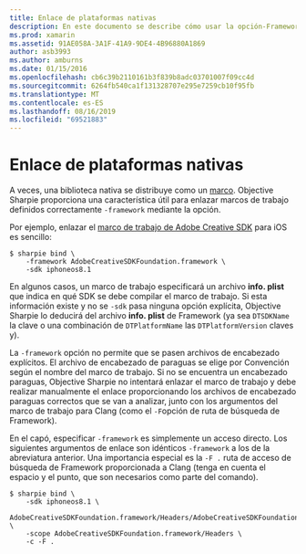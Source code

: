 ```yaml
---
title: Enlace de plataformas nativas
description: En este documento se describe cómo usar la opción-Framework de Objective Sharpie para crear un enlace a una biblioteca distribuida como un marco de trabajo.
ms.prod: xamarin
ms.assetid: 91AE058A-3A1F-41A9-9DE4-4B96880A1869
author: asb3993
ms.author: amburns
ms.date: 01/15/2016
ms.openlocfilehash: cb6c39b2110161b3f839b8adc03701007f09cc4d
ms.sourcegitcommit: 6264fb540ca1f131328707e295e7259cb10f95fb
ms.translationtype: MT
ms.contentlocale: es-ES
ms.lasthandoff: 08/16/2019
ms.locfileid: "69521883"
---
```

# <a name="binding-native-frameworks"></a>Enlace de plataformas nativas

A veces, una biblioteca nativa se distribuye como un [marco](https://developer.apple.com/library/mac/documentation/MacOSX/Conceptual/BPFrameworks/Concepts/WhatAreFrameworks.html). Objective Sharpie proporciona una característica útil para enlazar marcos de trabajo definidos correctamente `-framework` mediante la opción.

Por ejemplo, enlazar el [marco de trabajo de Adobe Creative SDK](https://creativesdk.adobe.com/downloads.html) para iOS es sencillo:

```
$ sharpie bind \
    -framework AdobeCreativeSDKFoundation.framework \
    -sdk iphoneos8.1
```

En algunos casos, un marco de trabajo especificará un archivo **info. plist** que indica en qué SDK se debe compilar el marco de trabajo. Si esta información existe y no se `-sdk` pasa ninguna opción explícita, Objective Sharpie lo deducirá del archivo **info. plist** de Framework (ya sea `DTSDKName` la clave o una combinación de `DTPlatformName` las `DTPlatformVersion` claves y).

La `-framework` opción no permite que se pasen archivos de encabezado explícitos. El archivo de encabezado de paraguas se elige por Convención según el nombre del marco de trabajo. Si no se encuentra un encabezado paraguas, Objective Sharpie no intentará enlazar el marco de trabajo y debe realizar manualmente el enlace proporcionando los archivos de encabezado paraguas correctos que se van a analizar, junto con los argumentos del marco de trabajo para Clang (como el `-F`opción de ruta de búsqueda de Framework).

En el capó, especificar `-framework` es simplemente un acceso directo. Los siguientes argumentos de enlace son idénticos `-framework` a los de la abreviatura anterior.
Una importancia especial es la `-F .` ruta de acceso de búsqueda de Framework proporcionada a Clang (tenga en cuenta el espacio y el punto, que son necesarios como parte del comando).

```
$ sharpie bind \
    -sdk iphoneos8.1 \
    AdobeCreativeSDKFoundation.framework/Headers/AdobeCreativeSDKFoundation.h \
    -scope AdobeCreativeSDKFoundation.framework/Headers \
    -c -F .
```
